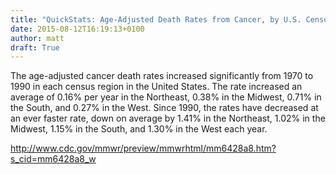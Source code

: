 ```yaml
---
title: "QuickStats: Age-Adjusted Death Rates from Cancer, by U.S. Census Region and Year — United States, 1970–2013"
date: 2015-08-12T16:19:13+0100
author: matt
draft: True
---
```

The age-adjusted cancer death rates increased significantly from 1970 to 1990 in each census region in the United States. The rate increased an average of 0.16% per year in the Northeast, 0.38% in the Midwest, 0.71% in the South, and 0.27% in the West. Since 1990, the rates have decreased at an ever faster rate, down on average by 1.41% in the Northeast, 1.02% in the Midwest, 1.15% in the South, and 1.30% in the West each year.

http://www.cdc.gov/mmwr/preview/mmwrhtml/mm6428a8.htm?s_cid=mm6428a8_w
